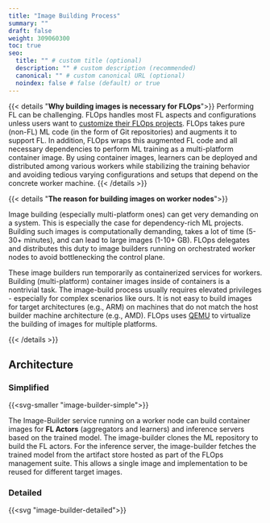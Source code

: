 ```yaml
---
title: "Image Building Process"
summary: ""
draft: false
weight: 309060300
toc: true
seo:
  title: "" # custom title (optional)
  description: "" # custom description (recommended)
  canonical: "" # custom canonical URL (optional)
  noindex: false # false (default) or true
---
```


{{< details "**Why building images is necessary for FLOps**">}}
  Performing FL can be challenging.
  FLOps handles most FL aspects and configurations unless users want to [customize their FLOps projects](/docs/manuals/flops-addon/customizations/flops-customizations-overview/).
  FLOps takes pure (non-FL) ML code (in the form of Git repositories) and augments it to support FL.
  In addition, FLOps wraps this augmented FL code and all necessary dependencies to perform ML training as a multi-platform container image.
  By using container images, learners can be deployed and distributed among various workers while stabilizing the training behavior and avoiding tedious varying configurations and setups that depend on the concrete worker machine.
{{< /details >}}

{{< details "**The reason for building images on worker nodes**">}}

  Image building (especially multi-platform ones) can get very demanding on a system.
  This is especially the case for dependency-rich ML projects.
  Building such images is computationally demanding, takes a lot of time (5-30+ minutes), and can lead to large images (1-10+ GB).
  FLOps delegates and distributes this duty to image builders running on orchestrated worker nodes to avoid bottlenecking the control plane.

  These image builders run temporarily as containerized services for workers.
  Building (multi-platform) container images inside of containers is a nontrivial task.
  The image-build process usually requires elevated privileges - especially for complex scenarios like ours.
  It is not easy to build images for target architectures (e.g., ARM) on machines that do not match the host builder machine architecture (e.g., AMD).
  FLOps uses [QEMU](https://www.qemu.org/) to virtualize the building of images for multiple platforms.

{{< /details >}}

## Architecture

### Simplified

{{<svg-smaller "image-builder-simple">}}

The Image-Builder service running on a worker node can build container images for **FL Actors** (aggregators and learners) and inference servers based on the trained model.
The image-builder clones the ML repository to build the FL actors.
For the inference server, the image-builder fetches the trained model from the artifact store hosted as part of the FLOps management suite.
This allows a single image and implementation to be reused for different target images.

### Detailed

{{<svg "image-builder-detailed">}}
